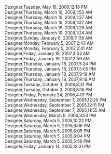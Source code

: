﻿Designer,Tuesday, May 19, 2009,12:18 PM  Designer,Thursday, March 19, 2009,1:50 AM  Designer,Thursday, March 19, 2009,1:37 AM  Designer,Thursday, March 19, 2009,1:37 AM  Designer,Thursday, March 19, 2009,1:29 AM  Designer,Thursday, March 19, 2009,1:24 AM  Designer,Sunday, January 6, 2008,11:38 AM  Designer,Monday, February 5, 2007,2:43 AM  Designer,Monday, February 5, 2007,2:41 AM  Designer,Friday, January 19, 2007,3:02 AM  Designer,Friday, January 19, 2007,2:59 AM  Designer,Thursday, January 18, 2007,5:24 PM  Designer,Thursday, January 18, 2007,5:05 PM  Designer,Thursday, January 18, 2007,9:19 AM  Designer,Thursday, January 18, 2007,9:16 AM  Designer,Tuesday, October 3, 2006,8:31 PM  Designer,Tuesday, October 3, 2006,8:16 PM  Designer,Friday, February 24, 2006,4:01 PM  Designer,Wednesday, September 7, 2005,12:20 PM  Designer,Wednesday, September 7, 2005,12:11 PM  Designer,Wednesday, September 7, 2005,11:55 AM  Designer,Wednesday, March 9, 2005,3:53 PM  Designer,Saturday, March 5, 2005,10:22 PM  Designer,Saturday, March 5, 2005,6:06 PM  Designer,Saturday, March 5, 2005,6:05 PM  Designer,Saturday, March 5, 2005,6:04 PM  Designer,Saturday, March 5, 2005,5:59 PM  Designer,Friday, January 14, 2005,12:31 PM